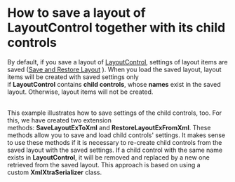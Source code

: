 # How to save a layout of LayoutControl together with its child controls


<p>By default, if you save a layout of <a href="https://documentation.devexpress.com/#windowsforms/clsDevExpressXtraLayoutLayoutControltopic">LayoutControl</a>, settings of layout items are saved (<a href="https://documentation.devexpress.com/#WindowsForms/CustomDocument2179">Save and Restore Layout</a> ). When you load the saved layout, layout items will be created with saved settings only if <strong>LayoutControl</strong> contains <strong>child controls</strong>, whose <strong>names</strong> exist in the saved layout. Otherwise, layout items will not be created. </p>
<p><br />This example illustrates how to save settings of the child controls, too. For this, we have created two extension methods: <strong>SaveLayoutExToXml</strong> and <strong>RestoreLayoutExFromXml</strong>. These methods allow you to save and load child controls' settings. It makes sense to use these methods if it is necessary to re-create child controls from the saved layout with the saved settings. If a child control with the same name exists in <strong>LayoutControl</strong>, it will be removed and replaced by a new one retrieved from the saved layout. This approach is based on using a custom <strong>XmlXtraSerializer</strong> class. </p>

<br/>


